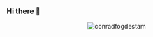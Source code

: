 ### Hi there 👋

<p align="center"> <img src="https://github-readme-stats.vercel.app/api?username=conradfogdestam&show_icons=true&theme=gotham" alt="conradfogdestam" />
